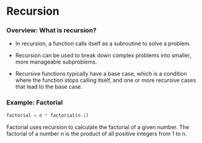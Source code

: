 # Recursion

### Overview: What is recursion?

* In recursion, a function calls itself as a subroutine to solve a problem. 

* Recursion can be used to break down complex problems into smaller, more manageable subproblems. 

* Recursive functions typically have a base case, which is a condition where the function stops calling itself, and one or more recursive cases that lead to the base case.

### Example: Factorial

```python
factorial = n * factorial(n-1)
```

Factorial uses recursion to calculate the factorial of a given number. The factorial of a number n is the product of all positive integers from 1 to n.